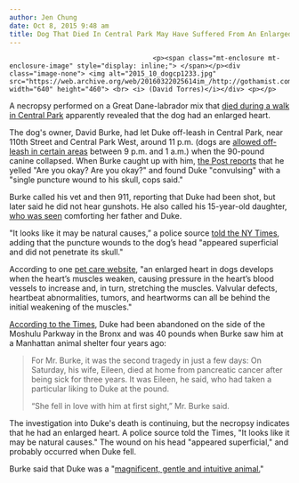 ```yaml
---
author: Jen Chung
date: Oct 8, 2015 9:48 am
title: Dog That Died In Central Park May Have Suffered From An Enlarged Heart
---
```


	
										<p><span class="mt-enclosure mt-enclosure-image" style="display: inline;"> </span></p><div class="image-none"> <img alt="2015_10_dogcp1233.jpg" src="https://web.archive.org/web/20160322025614im_/http://gothamist.com/attachments/jen/2015_10_dogcp1233.jpg" width="640" height="460"> <br> <i> (David Torres)</i></div> <p></p>

<p>A necropsy performed on a Great Dane-labrador mix that <a href="https://web.archive.org/web/20160322025614/http://gothamist.com/2015/10/07/dog_death_central_park.php">died during a walk in Central Park</a> apparently revealed that the dog had an enlarged heart.</p>

<p>The dog&apos;s owner, David Burke, had let Duke off-leash in Central Park, near 110th Street and Central Park West, around 11 p.m. (dogs are <a href="https://web.archive.org/web/20160322025614/http://www.centralparknyc.org/about/park-information/dogs.html?referrer=https://www.google.com/">allowed off-leash in certain areas</a> between 9 p.m. and 1 a.m.) when the 90-pound canine collapsed. When Burke caught up with him, <a href="https://web.archive.org/web/20160322025614/http://nypost.com/2015/10/07/my-dog-was-shot-in-the-head-in-central-park-man-tells-cops/">the Post reports</a> that he yelled &quot;Are you okay? Are you okay?&quot; and found Duke &quot;convulsing&quot; with a &quot;single puncture wound to his skull, cops said.&quot;</p>

<p>Burke called his vet and then 911, reporting that Duke had been shot, but later said he did not hear gunshots. He also called his 15-year-old daughter, <a href="https://web.archive.org/web/20160322025614/http://nypost.com/2015/10/07/my-dog-was-shot-in-the-head-in-central-park-man-tells-cops/">who was seen</a> comforting her father and Duke. </p>

<p>&quot;It looks like it may be natural causes,&#x201D; a police source <a href="https://web.archive.org/web/20160322025614/http://www.nytimes.com/2015/10/08/nyregion/rescue-dogs-death-in-central-park-baffles-owner-and-police.html?partner=rss&amp;emc=rss">told the NY Times</a>, adding that the puncture wounds to the dog&#x2019;s head &quot;appeared superficial and did not penetrate its skull.&quot;</p>

<p>According to one <a href="https://web.archive.org/web/20160322025614/http://www.petcarerx.com/article/4-dangers-of-an-enlarged-heart-in-dogs/1566">pet care website</a>, &quot;an enlarged heart in dogs develops when the heart&#x2019;s muscles weaken, causing pressure in the heart&#x2019;s blood vessels to increase and, in turn, stretching the muscles. Valvular defects, heartbeat abnormalities, tumors, and heartworms can all be behind the initial weakening of the muscles.&quot;</p>

<p><a href="https://web.archive.org/web/20160322025614/http://www.nytimes.com/2015/10/08/nyregion/rescue-dogs-death-in-central-park-baffles-owner-and-police.html?partner=rss&amp;emc=rss">According to the Times</a>, Duke had been abandoned on the side of the Moshulu Parkway in the Bronx and was 40 pounds when Burke saw him at a Manhattan animal shelter four years ago:</p><blockquote>For Mr. Burke, it was the second tragedy in just a few days: On Saturday, his wife, Eileen, died at home from pancreatic cancer after being sick for three years. It was Eileen, he said, who had taken a particular liking to Duke at the pound.<p></p>

<p>&#x201C;She fell in love with him at first sight,&#x201D; Mr. Burke said.</p></blockquote>The investigation into Duke&apos;s death is continuing, but the necropsy indicates that he had an enlarged heart. A police source told the Times, &quot;It looks like it may be natural causes.&quot; The wound on his head &quot;appeared superficial,&quot; and probably occurred when Duke fell.<p></p>

<p>Burke said that Duke was a &quot;<a href="https://web.archive.org/web/20160322025614/http://www.nytimes.com/2015/10/08/nyregion/rescue-dogs-death-in-central-park-baffles-owner-and-police.html?partner=rss&amp;emc=rss">magnificent, gentle and intuitive animal.</a>&quot;</p>					
										
									
				